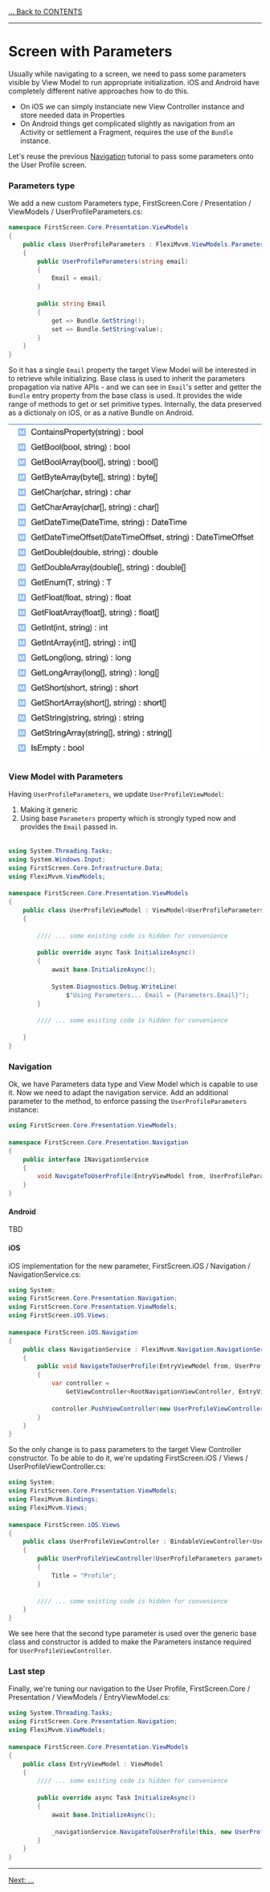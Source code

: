[... Back to CONTENTS](index.md)

---

# Screen with Parameters

Usually while navigating to a screen, we need to pass some parameters visible by View Model to run appropriate initialization. iOS and Android have completely different native approaches how to do this.
- On iOS we can simply instanciate new View Controller instance and store needed data in Properties
- On Android things get complicated slightly as navigation from an Activity or settlement a Fragment, requires the use of the ``Bundle`` instance.

Let's reuse the previous [Navigation](001-introduction-03-navigation.md) tutorial to pass some parameters onto the User Profile screen.

### Parameters type

We add a new custom Parameters type, FirstScreen.Core / Presentation / ViewModels / UserProfileParameters.cs:

```cs
namespace FirstScreen.Core.Presentation.ViewModels
{
    public class UserProfileParameters : FlexiMvvm.ViewModels.Parameters
    {
        public UserProfileParameters(string email)
        {
            Email = email;
        }

        public string Email
        {
            get => Bundle.GetString();
            set => Bundle.SetString(value);
        }
    }
}
```

So it has a single ``Email`` property the target View Model will be interested in to retrieve while initializing. Base class is used to inherit the parameters propagation via native APIs - and we can see in ``Email``'s setter and getter the ``Bundle`` entry property from the base class is used. It provides the wide range of methods to get or set primitive types. Internally, the data preserved as a dictionaly on iOS, or as a native Bundle on Android.

![Bundle](images/001-Intro-008-ParamsBundle.png)

### View Model with Parameters

Having ``UserProfileParameters``, we update ``UserProfileViewModel``:
1. Making it generic
2. Using base ``Parameters`` property which is strongly typed now and provides the ``Email`` passed in.

```cs

using System.Threading.Tasks;
using System.Windows.Input;
using FirstScreen.Core.Infrastructure.Data;
using FlexiMvvm.ViewModels;

namespace FirstScreen.Core.Presentation.ViewModels
{
    public class UserProfileViewModel : ViewModel<UserProfileParameters>
    {

        //// ... some existing code is hidden for convenience

        public override async Task InitializeAsync()
        {
            await base.InitializeAsync();

            System.Diagnostics.Debug.WriteLine(
                $"Using Parameters... Email = {Parameters.Email}");
        }        

        //// ... some existing code is hidden for convenience

    }
}
```

### Navigation

Ok, we have Parameters data type and View Model which is capable to use it. Now we need to adapt the navigation service. Add an additional parameter to the method, to enforce passing the ``UserProfileParameters`` instance:

```cs
using FirstScreen.Core.Presentation.ViewModels;

namespace FirstScreen.Core.Presentation.Navigation
{
    public interface INavigationService
    {
        void NavigateToUserProfile(EntryViewModel from, UserProfileParameters parameters);
    }
}
```

#### Android

TBD

#### iOS

iOS implementation for the new parameter, FirstScreen.iOS / Navigation / NavigationService.cs:

```cs
using System;
using FirstScreen.Core.Presentation.Navigation;
using FirstScreen.Core.Presentation.ViewModels;
using FirstScreen.iOS.Views;

namespace FirstScreen.iOS.Navigation
{
    public class NavigationService : FlexiMvvm.Navigation.NavigationService, INavigationService
    {
        public void NavigateToUserProfile(EntryViewModel from, UserProfileParameters parameters)
        {
            var controller =
                GetViewController<RootNavigationViewController, EntryViewModel>(from);
                
            controller.PushViewController(new UserProfileViewController(parameters), false);
        }
    }
}
```

So the only change is to pass parameters to the target View Controller constructor. To be able to do it, we're updating FirstScreen.iOS / Views / UserProfileViewController.cs:

```cs
using System;
using FirstScreen.Core.Presentation.ViewModels;
using FlexiMvvm.Bindings;
using FlexiMvvm.Views;

namespace FirstScreen.iOS.Views
{
    public class UserProfileViewController : BindableViewController<UserProfileViewModel, UserProfileParameters>
    {
        public UserProfileViewController(UserProfileParameters parameters) : base(parameters)
        {
            Title = "Profile";
        }

        //// ... some existing code is hidden for convenience
    }
}

```

We see here that the second type parameter is used over the generic base class and constructor is added to make the Parameters instance required for ``UserProfileViewController``.


### Last step

Finally, we're tuning our navigation to the User Profile, FirstScreen.Core / Presentation / ViewModels / EntryViewModel.cs:

```cs
using System.Threading.Tasks;
using FirstScreen.Core.Presentation.Navigation;
using FlexiMvvm.ViewModels;

namespace FirstScreen.Core.Presentation.ViewModels
{
    public class EntryViewModel : ViewModel
    {
        //// ... some existing code is hidden for convenience

        public override async Task InitializeAsync()
        {
            await base.InitializeAsync();

            _navigationService.NavigateToUserProfile(this, new UserProfileParameters("example@icloud.com"));
        }
    }
}
```
---

[Next: ...](index.md)